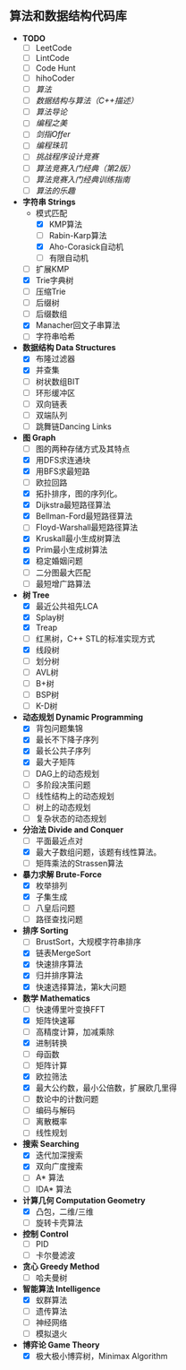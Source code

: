 ## 算法和数据结构代码库

- **TODO**
    - [ ] LeetCode
    - [ ] LintCode
    - [ ] Code Hunt
    - [ ] hihoCoder
    - [ ] _算法_
    - [ ] _数据结构与算法（C++描述）_
    - [ ] _算法导论_
    - [ ] _编程之美_
    - [ ] _剑指Offer_
    - [ ] _编程珠玑_
    - [ ] _挑战程序设计竞赛_
    - [ ] _算法竞赛入门经典（第2版）_
    - [ ] _算法竞赛入门经典训练指南_
    - [ ] _算法的乐趣_
- **字符串 Strings**
    - 模式匹配
        - [x] KMP算法
        - [ ] Rabin-Karp算法
        - [x] Aho-Corasick自动机
        - [ ] 有限自动机
    - [ ] 扩展KMP
    - [x] Trie字典树
    - [ ] 压缩Trie
    - [ ] 后缀树
    - [ ] 后缀数组
    - [x] Manacher回文子串算法
    - [ ] 字符串哈希
- **数据结构 Data Structures**
    - [x] 布隆过滤器
    - [x] 并查集
    - [ ] 树状数组BIT
    - [ ] 环形缓冲区
    - [ ] 双向链表
    - [ ] 双端队列
    - [ ] 跳舞链Dancing Links
- **图 Graph**
    - [ ] 图的两种存储方式及其特点
    - [x] 用DFS求连通块
    - [x] 用BFS求最短路
    - [ ] 欧拉回路
    - [x] 拓扑排序，图的序列化。
    - [x] Dijkstra最短路径算法
    - [x] Bellman-Ford最短路径算法
    - [ ] Floyd-Warshall最短路径算法
    - [x] Kruskall最小生成树算法
    - [x] Prim最小生成树算法
    - [x] 稳定婚姻问题
    - [ ] 二分图最大匹配
    - [ ] 最短增广路算法
- **树 Tree**
    - [x] 最近公共祖先LCA
    - [x] Splay树
    - [x] Treap
    - [ ] 红黑树，C++ STL的标准实现方式
    - [x] 线段树
    - [ ] 划分树
    - [ ] AVL树
    - [ ] B+树
    - [ ] BSP树
    - [ ] K-D树
- **动态规划 Dynamic Programming**
    - [x] 背包问题集锦
    - [x] 最长不下降子序列
    - [x] 最长公共子序列
    - [x] 最大子矩阵
    - [ ] DAG上的动态规划
    - [ ] 多阶段决策问题
    - [ ] 线性结构上的动态规划
    - [ ] 树上的动态规划
    - [ ] 复杂状态的动态规划
- **分治法 Divide and Conquer**
    - [ ] 平面最近点对
    - [x] 最大子数组问题，该题有线性算法。
    - [ ] 矩阵乘法的Strassen算法
- **暴力求解 Brute-Force**
    - [x] 枚举排列
    - [x] 子集生成
    - [ ] 八皇后问题
    - [ ] 路径查找问题
- **排序 Sorting**
    - [ ] BrustSort，大规模字符串排序
    - [x] 链表MergeSort
    - [x] 快速排序算法
    - [x] 归并排序算法
    - [x] 快速选择算法，第k大问题
- **数学 Mathematics**
    - [ ] 快速傅里叶变换FFT
    - [x] 矩阵快速幂
    - [ ] 高精度计算，加减乘除
    - [x] 进制转换
    - [ ] 母函数
    - [ ] 矩阵计算
    - [x] 欧拉筛法
    - [x] 最大公约数，最小公倍数，扩展欧几里得
    - [ ] 数论中的计数问题
    - [ ] 编码与解码
    - [ ] 离散概率
    - [ ] 线性规划
- **搜索 Searching**
    - [x] 迭代加深搜索
    - [x] 双向广度搜索
    - [ ] A* 算法
    - [ ] IDA* 算法
- **计算几何 Computation Geometry**
    - [x] 凸包，二维/三维
    - [ ] 旋转卡壳算法
- **控制 Control**
    - [ ] PID
    - [ ] 卡尔曼滤波
- **贪心 Greedy Method**
    - [ ] 哈夫曼树
- **智能算法 Intelligence**
    - [x] 蚁群算法
    - [ ] 遗传算法
    - [ ] 神经网络
    - [ ] 模拟退火
- **博弈论 Game Theory**
    - [x] 极大极小博弈树，Minimax Algorithm